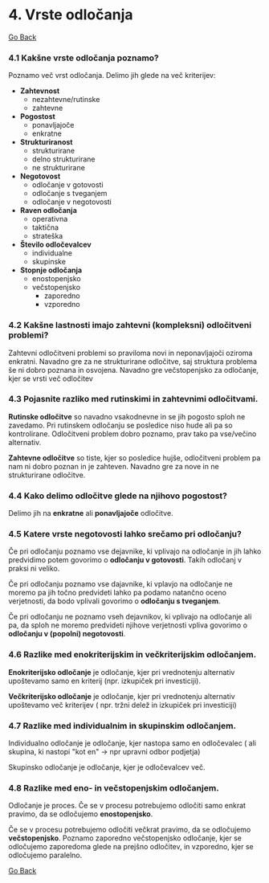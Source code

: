 ﻿# 4. Vrste odločanja

[Go Back](https://martinstrekelj.github.io/MTPOU/)

### 4.1 Kakšne vrste odločanja poznamo?
Poznamo več vrst odločanja. Delimo jih glede na več kriterijev:

- **Zahtevnost**
	- nezahtevne/rutinske
	- zahtevne
- **Pogostost**
	- ponavljajoče
	- enkratne
- **Strukturiranost**
	- strukturirane
	- delno strukturirane
	- ne strukturirane
- **Negotovost**
	- odločanje v gotovosti
	- odločanje s tveganjem
	- odločanje v negotovosti
- **Raven odločanja**
	- operativna
	- taktična
	- strateška
- **Število odločevalcev**
	- individualne
	- skupinske
- **Stopnje odločanja**
	- enostopenjsko
	- večstopenjsko
		- zaporedno
		- vzporedno

### 4.2 Kakšne lastnosti imajo zahtevni (kompleksni) odločitveni problemi?
Zahtevni odločitveni problemi so praviloma novi in neponavljajoči oziroma enkratni. Navadno gre za ne strukturirane odločitve, saj struktura problema še ni dobro poznana in osvojena. Navadno gre večstopenjsko za odločanje, kjer se vrsti več odločitev

### 4.3 Pojasnite razliko med rutinskimi in zahtevnimi odločitvami.

**Rutinske odločitve** so navadno vsakodnevne in se jih pogosto sploh ne zavedamo. Pri rutinskem odločanju se posledice niso hude ali pa so kontrolirane. Odločitveni problem dobro poznamo, prav tako pa vse/večino alternativ.

**Zahtevne odločitve** so tiste, kjer so posledice hujše, odločitveni problem pa nam ni dobro poznan in je zahteven. Navadno gre za nove in ne strukturirane odločitve.

### 4.4 Kako delimo odločitve glede na njihovo pogostost?
Delimo jih na **enkratne** ali **ponavljajoče** odločitve.

### 4.5 Katere vrste negotovosti lahko srečamo pri odločanju?
Če pri odločanju poznamo vse dejavnike, ki vplivajo na odločanje in jih lahko predvidimo potem govorimo o **odločanju v gotovosti**. Takih odločanj v praksi ni veliko.

Če pri odločanju poznamo vse dajavnike, ki vplavjo na odločanje ne moremo pa jih točno predvideti lahko pa podamo natančno oceno verjetnosti, da bodo vplivali govorimo o **odločanju s tveganjem**. 

Če pri odločanju ne poznamo vseh dejavnikov, ki vplivajo na odločanje ali pa, da sploh ne moremo predvideti njihove verjetnosti vpliva govorimo o **odločanju v (popolni) negotovosti**.

### 4.6 Razlike med enokriterijskim in večkriterijskim odločanjem.
**Enokriterijsko odločanje** je odločanje, kjer pri vrednotenju alternativ upoštevamo samo en kriterij (npr. izkupiček pri investiciji).

**Večkriterijsko odločanje** je odločanje, kjer pri vrednotenju alternativ upoštevamo več kriterijev ( npr. tržni delež in izkupiček pri investiciji)

### 4.7 Razlike med individualnim in skupinskim odločanjem.

Individualno odločanje je odločanje, kjer nastopa samo en odločevalec ( ali skupina, ki nastopi "kot en" -> npr upravni odbor podjetja)

Skupinsko odločanje je odločanje, kjer je odločevalcev več.

### 4.8 Razlike med eno- in večstopenjskim odločanjem.
Odločanje je proces. Če se v procesu potrebujemo odločiti samo enkrat pravimo, da se odločujemo **enostopenjsko**.

Če se v procesu potrebujemo odločiti večkrat pravimo, da se odločujemo **večstopenjsko**. Poznamo zaporedno večstopenjsko odločanje, kjer se odločujemo zaporedoma glede na prejšno odločitev, in vzporedno, kjer se odločujemo paralelno. 

[Go Back](https://martinstrekelj.github.io/MTPOU/)
